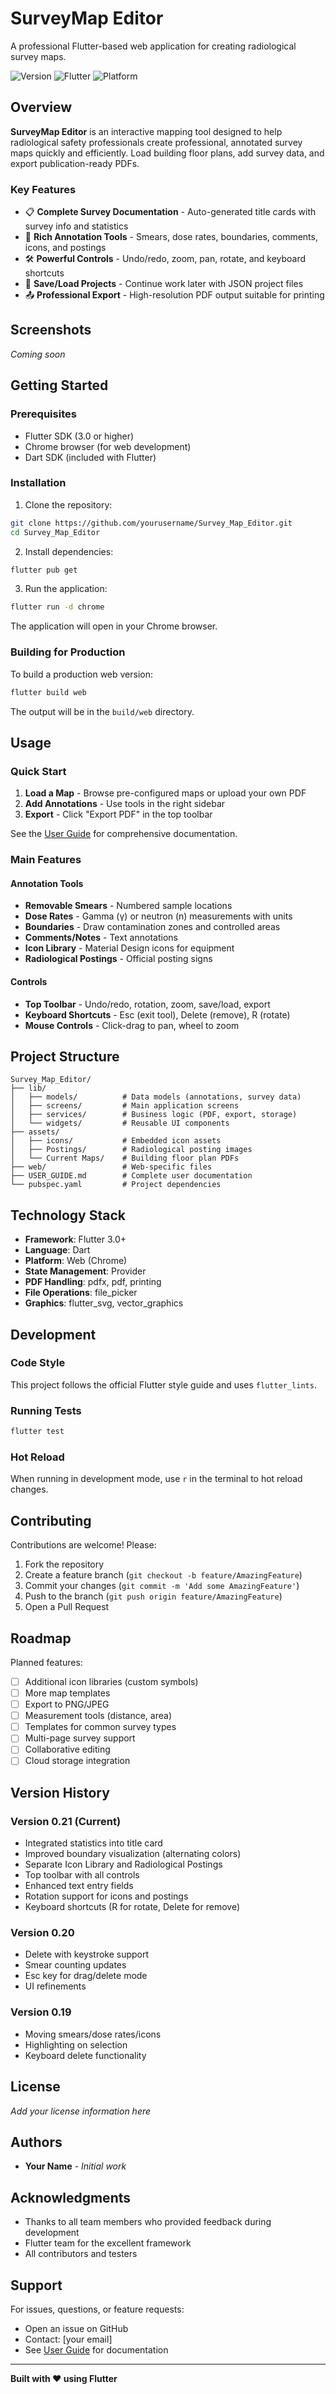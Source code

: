# SurveyMap Editor

A professional Flutter-based web application for creating radiological survey maps.

![Version](https://img.shields.io/badge/version-0.21-blue.svg)
![Flutter](https://img.shields.io/badge/flutter-3.0+-blue.svg)
![Platform](https://img.shields.io/badge/platform-web-lightgrey.svg)

## Overview

**SurveyMap Editor** is an interactive mapping tool designed to help radiological safety professionals create professional, annotated survey maps quickly and efficiently. Load building floor plans, add survey data, and export publication-ready PDFs.

### Key Features

- 📋 **Complete Survey Documentation** - Auto-generated title cards with survey info and statistics
- 🎯 **Rich Annotation Tools** - Smears, dose rates, boundaries, comments, icons, and postings
- 🛠️ **Powerful Controls** - Undo/redo, zoom, pan, rotate, and keyboard shortcuts
- 💾 **Save/Load Projects** - Continue work later with JSON project files
- 📤 **Professional Export** - High-resolution PDF output suitable for printing

## Screenshots

*Coming soon*

## Getting Started

### Prerequisites

- Flutter SDK (3.0 or higher)
- Chrome browser (for web development)
- Dart SDK (included with Flutter)

### Installation

1. Clone the repository:
```bash
git clone https://github.com/yourusername/Survey_Map_Editor.git
cd Survey_Map_Editor
```

2. Install dependencies:
```bash
flutter pub get
```

3. Run the application:
```bash
flutter run -d chrome
```

The application will open in your Chrome browser.

### Building for Production

To build a production web version:

```bash
flutter build web
```

The output will be in the `build/web` directory.

## Usage

### Quick Start

1. **Load a Map** - Browse pre-configured maps or upload your own PDF
2. **Add Annotations** - Use tools in the right sidebar
3. **Export** - Click "Export PDF" in the top toolbar

See the [User Guide](USER_GUIDE.md) for comprehensive documentation.

### Main Features

#### Annotation Tools

- **Removable Smears** - Numbered sample locations
- **Dose Rates** - Gamma (γ) or neutron (n) measurements with units
- **Boundaries** - Draw contamination zones and controlled areas
- **Comments/Notes** - Text annotations
- **Icon Library** - Material Design icons for equipment
- **Radiological Postings** - Official posting signs

#### Controls

- **Top Toolbar** - Undo/redo, rotation, zoom, save/load, export
- **Keyboard Shortcuts** - Esc (exit tool), Delete (remove), R (rotate)
- **Mouse Controls** - Click-drag to pan, wheel to zoom

## Project Structure

```
Survey_Map_Editor/
├── lib/
│   ├── models/          # Data models (annotations, survey data)
│   ├── screens/         # Main application screens
│   ├── services/        # Business logic (PDF, export, storage)
│   └── widgets/         # Reusable UI components
├── assets/
│   ├── icons/           # Embedded icon assets
│   ├── Postings/        # Radiological posting images
│   └── Current Maps/    # Building floor plan PDFs
├── web/                 # Web-specific files
├── USER_GUIDE.md        # Complete user documentation
└── pubspec.yaml         # Project dependencies
```

## Technology Stack

- **Framework**: Flutter 3.0+
- **Language**: Dart
- **Platform**: Web (Chrome)
- **State Management**: Provider
- **PDF Handling**: pdfx, pdf, printing
- **File Operations**: file_picker
- **Graphics**: flutter_svg, vector_graphics

## Development

### Code Style

This project follows the official Flutter style guide and uses `flutter_lints`.

### Running Tests

```bash
flutter test
```

### Hot Reload

When running in development mode, use `r` in the terminal to hot reload changes.

## Contributing

Contributions are welcome! Please:

1. Fork the repository
2. Create a feature branch (`git checkout -b feature/AmazingFeature`)
3. Commit your changes (`git commit -m 'Add some AmazingFeature'`)
4. Push to the branch (`git push origin feature/AmazingFeature`)
5. Open a Pull Request

## Roadmap

Planned features:

- [ ] Additional icon libraries (custom symbols)
- [ ] More map templates
- [ ] Export to PNG/JPEG
- [ ] Measurement tools (distance, area)
- [ ] Templates for common survey types
- [ ] Multi-page survey support
- [ ] Collaborative editing
- [ ] Cloud storage integration

## Version History

### Version 0.21 (Current)
- Integrated statistics into title card
- Improved boundary visualization (alternating colors)
- Separate Icon Library and Radiological Postings
- Top toolbar with all controls
- Enhanced text entry fields
- Rotation support for icons and postings
- Keyboard shortcuts (R for rotate, Delete for remove)

### Version 0.20
- Delete with keystroke support
- Smear counting updates
- Esc key for drag/delete mode
- UI refinements

### Version 0.19
- Moving smears/dose rates/icons
- Highlighting on selection
- Keyboard delete functionality

## License

*Add your license information here*

## Authors

- **Your Name** - *Initial work*

## Acknowledgments

- Thanks to all team members who provided feedback during development
- Flutter team for the excellent framework
- All contributors and testers

## Support

For issues, questions, or feature requests:
- Open an issue on GitHub
- Contact: [your email]
- See [User Guide](USER_GUIDE.md) for documentation

---

**Built with ❤️ using Flutter**
